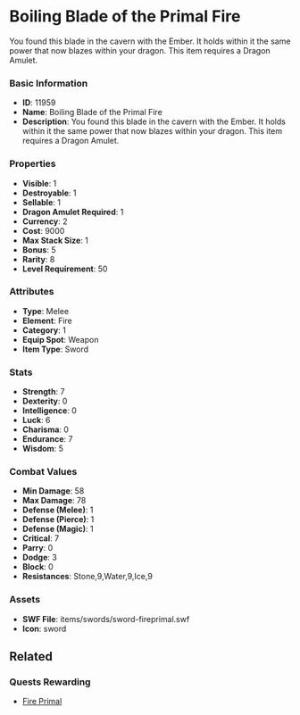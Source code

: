 # Boiling Blade of the Primal Fire

You found this blade in the cavern with the Ember. It holds within it the same power that now blazes within your dragon. This item requires a Dragon Amulet.

### Basic Information

- **ID**: 11959
- **Name**: Boiling Blade of the Primal Fire
- **Description**: You found this blade in the cavern with the Ember. It holds within it the same power that now blazes within your dragon. This item requires a Dragon Amulet.

### Properties

- **Visible**: 1
- **Destroyable**: 1
- **Sellable**: 1
- **Dragon Amulet Required**: 1
- **Currency**: 2
- **Cost**: 9000
- **Max Stack Size**: 1
- **Bonus**: 5
- **Rarity**: 8
- **Level Requirement**: 50

### Attributes

- **Type**: Melee
- **Element**: Fire
- **Category**: 1
- **Equip Spot**: Weapon
- **Item Type**: Sword

### Stats

- **Strength**: 7
- **Dexterity**: 0
- **Intelligence**: 0
- **Luck**: 6
- **Charisma**: 0
- **Endurance**: 7
- **Wisdom**: 5

### Combat Values

- **Min Damage**: 58
- **Max Damage**: 78
- **Defense (Melee)**: 1
- **Defense (Pierce)**: 1
- **Defense (Magic)**: 1
- **Critical**: 7
- **Parry**: 0
- **Dodge**: 3
- **Block**: 0
- **Resistances**: Stone,9,Water,9,Ice,9

### Assets

- **SWF File**: items/swords/sword-fireprimal.swf
- **Icon**: sword

## Related

### Quests Rewarding

- [Fire Primal](../quests/1154-fire-primal.md)

